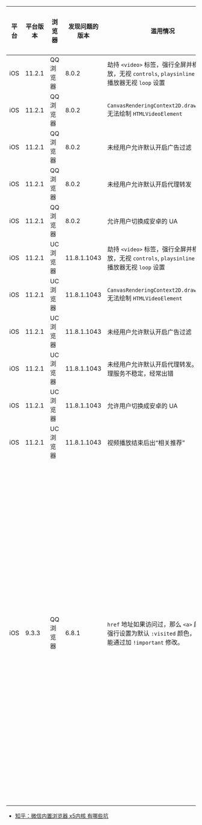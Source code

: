 
平台 |  平台版本 |  浏览器  |  发现问题的版本   |   滥用情况   |  官方回应  |  是否已改正
----|----------|--------|---------|-------------|-----------|---------
iOS | 11.2.1  |  QQ浏览器  | 8.0.2 |  劫持 `<video>` 标签，强行全屏并横屏播放，无视 `controls`, `playsinline` 设置；播放器无视 `loop` 设置 |   |
iOS | 11.2.1  |  QQ浏览器  | 8.0.2 |  `CanvasRenderingContext2D.drawImage()` 无法绘制 `HTMLVideoElement`  |   |
iOS | 11.2.1  |  QQ浏览器  | 8.0.2  |  未经用户允许默认开启广告过滤  |   |
iOS | 11.2.1  |  QQ浏览器  | 8.0.2  |  未经用户允许默认开启代理转发  |   |
iOS | 11.2.1  |  QQ浏览器  | 8.0.2  |  允许用户切换成安卓的 UA  |   |
iOS | 11.2.1  |  UC浏览器  | 11.8.1.1043 |  劫持 `<video>` 标签，强行全屏并横屏播放，无视 `controls`, `playsinline` 设置；播放器无视 `loop` 设置 |   |
iOS | 11.2.1  |  UC浏览器  | 11.8.1.1043 |  `CanvasRenderingContext2D.drawImage()` 无法绘制 `HTMLVideoElement`  |   |
iOS | 11.2.1  |  UC浏览器  | 11.8.1.1043 |  未经用户允许默认开启广告过滤  |   |
iOS | 11.2.1  |  UC浏览器  | 11.8.1.1043 |  未经用户允许默认开启代理转发。已知代理服务不稳定，经常出错  |   |
iOS | 11.2.1  |  UC浏览器  | 11.8.1.1043 |  允许用户切换成安卓的 UA  |   |
iOS | 11.2.1  |  UC浏览器  | 11.8.1.1043 |  视频播放结束后出“相关推荐”  |   |
iOS | 9.3.3   | QQ浏览器   | 6.8.1 |  `href` 地址如果访问过，那么 `<a>` 颜色会被强行设置为默认 `:visited` 颜色，CSS 只能通过加 `!important` 修改。 | 这个是因为苹果api的改变，导致webview前进后退体验上的欠缺。为了弥补这个问题，qq浏览器使用了一套方案来优化前进后退速度，进行了一些特殊处理。导致访问过的颜色无法自定义。目前有一套新的方案正在灰度中，可以解决链接颜色的问题，同时又能提供良好的前进后退体验。等测试结束之后会在正式版本中提供。[页面](http://bbs.mb.qq.com/thread-1332684-1-1.html#1542935) | ✔


* [知乎：微信内置浏览器 x5内核 有哪些坑](https://www.zhihu.com/question/30465777)
